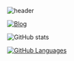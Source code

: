 ![header](https://capsule-render.vercel.app/api?type=waving&color=gradient&height=130&section=header&text=H%20I&fontSize=20&fontColor=&animation=fadeIn&fontAlignY=25&fontAlign=92)

[![Blog](https://hits.seeyoufarm.com/api/count/incr/badge.svg?url=https%3A%2F%2Fmung0001.github.io&count_bg=%2379C83D&title_bg=%23555555&icon=bloglovin.svg&icon_color=%23F1F7F1&title=Blog&edge_flat=true)](https://mung0001.github.io)

![GitHub stats](https://github-readme-stats.vercel.app/api?username=mung0001&theme=swift_icons=true)

[![GitHub Languages](https://github-readme-stats.vercel.app/api/top-langs/?username=mung0001&langs_count=8)](https://github.com/mung0001/github-readme-stats)

